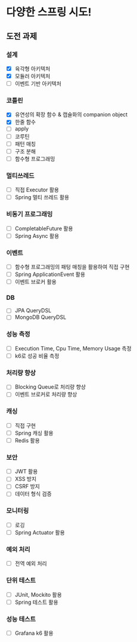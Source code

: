 # 다양한 스프링 시도!
## 도전 과제 
### 설계 
- [x] 육각형 아키텍처
- [x] 모듈러 아키텍처
- [ ] 이벤트 기반 아키텍처

### 코틀린 
- [x] 유연성의 확장 함수 & 캡슐화의 companion object
- [x] 한줄 함수
- [ ] apply
- [ ] 코루틴 
- [ ] 패턴 매칭 
- [ ] 구조 분해
- [ ] 함수형 프로그래밍 

### 멀티쓰레드 
- [ ] 직접 Executor 활용 
- [ ] Spring 멀티 쓰레드 활용 

### 비동기 프로그래밍 
- [ ] CompletableFuture 활용 
- [ ] Spring Async 활용 

### 이벤트 
- [ ] 함수형 프로그래밍의 패텅 매칭을 활용하여 직접 구현 
- [ ] Spring ApplicationEvent 활용 
- [ ] 이벤트 브로커 활용

### DB 
- [ ] JPA QueryDSL
- [ ] MongoDB QueryDSL

### 성능 측정 
- [ ] Execution Time, Cpu Time, Memory Usage 측정
- [ ] k6로 성공 비율 측정 

### 처리량 향상 
- [ ] Blocking Queue로 처리량 향상
- [ ] 이벤트 브로커로 처리량 향상

### 캐싱 
- [ ] 직접 구현 
- [ ] Spring 캐싱 활용 
- [ ] Redis 활용 

### 보안 
- [ ] JWT 활용 
- [ ] XSS 방지 
- [ ] CSRF 방지 
- [ ] 데이터 형식 검증 

### 모니터링 
- [ ] 로깅 
- [ ] Spring Actuator 활용 

### 예외 처리 
- [ ] 전역 예외 처리 

### 단위 테스트 
- [ ] JUnit, Mockito 활용
- [ ] Spring 테스트 활용 

### 성능 테스트 
- [ ] Grafana k6 활용 